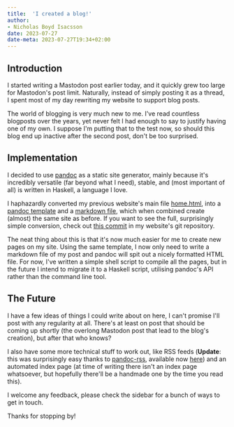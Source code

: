 ```yaml
---
title:  'I created a blog!'
author:
- Nicholas Boyd Isacsson
date: 2023-07-27
date-meta: 2023-07-27T19:34+02:00
---
```


## Introduction
I started writing a Mastodon post earlier today, and it quickly grew too large for Mastodon's post limit. Naturally, instead of simply posting it as a thread, I spent most of my day rewriting my website to support blog posts.

The world of blogging is very much new to me. I've read countless blogposts over the years, yet never felt I had enough to say to justify having one of my own. I suppose I'm putting that to the test now, so should this blog end up inactive after the second post, don't be too surprised.

## Implementation
I decided to use [pandoc](https://pandoc.org/) as a static site generator, mainly because it's incredibly versatile (far beyond what I need), stable, and (most important of all) is written in Haskell, a language I love.

I haphazardly converted my previous website's main file [home.html](https://github.com/nichobi/website/blob/352b0c23f36b017b7d09e64f0045d90bbd2a8be1/home.html), into a [pandoc template](https://github.com/nichobi/website/blob/1c2d4731727c8e3a97dc7a516552306b41542f55/template.html) and a [markdown file](https://github.com/nichobi/website/blob/1c2d4731727c8e3a97dc7a516552306b41542f55/home.md), which when combined create (almost) the same site as before. If you want to see the full, surprisingly simple conversion, check out [this commit](https://github.com/nichobi/website/commit/1c2d4731727c8e3a97dc7a516552306b41542f55) in my website's git repository.

The neat thing about this is that it's now much easier for me to create new pages on my site. Using the same template, I now only need to write a markdown file of my post and pandoc will spit out a nicely formatted HTML file. For now, I've written a simple shell script to compile all the pages, but in the future I intend to migrate it to a Haskell script, utilising pandoc's API rather than the command line tool.

## The Future
I have a few ideas of things I could write about on here, I can't promise I'll post with any regularity at all. There's at least on post that should be coming up shortly (the overlong Mastodon post that lead to the blog's creation), but after that who knows?

I also have some more technical stuff to work out, like RSS feeds (**Update**: this was surprisingly easy thanks to [pandoc-rss](https://github.com/chambln/pandoc-rss), available now [here](/feed.xml)) and an automated index page (at time of writing there isn't an index page whatsoever, but hopefully there'll be a handmade one by the time you read this).

I welcome any feedback, please check the sidebar for a bunch of ways to get in touch.

Thanks for stopping by!

